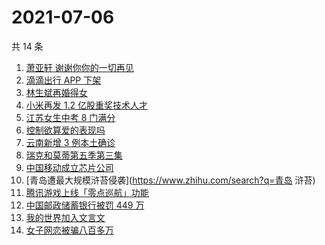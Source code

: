 # 2021-07-06

共 14 条

<!-- BEGIN -->
<!-- 最后更新时间 Tue Jul 06 2021 13:04:47 GMT+0800 (China Standard Time) -->

1. [萧亚轩 谢谢你你的一切再见](https://www.zhihu.com/search?q=萧亚轩)
2. [滴滴出行 APP 下架](https://www.zhihu.com/search?q=滴滴下架)
3. [林生斌再婚得女](https://www.zhihu.com/search?q=林生斌)
4. [小米再发 1.2 亿股重奖技术人才](https://www.zhihu.com/search?q=小米)
5. [江苏女生中考 8 门满分](https://www.zhihu.com/search?q=中考)
6. [控制欲算爱的表现吗](https://www.zhihu.com/search?q=扑通扑通的心)
7. [云南新增 3 例本土确诊](https://www.zhihu.com/search?q=云南疫情)
8. [瑞克和莫蒂第五季第三集](https://www.zhihu.com/search?q=瑞克和莫蒂)
9. [中国移动成立芯片公司](https://www.zhihu.com/search?q=中国移动)
10. [青岛遭最大规模浒苔侵袭](https://www.zhihu.com/search?q=青岛 浒苔)
11. [腾讯游戏上线「零点巡航」功能](https://www.zhihu.com/search?q=腾讯游戏)
12. [中国邮政储蓄银行被罚 449 万](https://www.zhihu.com/search?q=中国邮政储蓄银行)
13. [我的世界加入文言文](https://www.zhihu.com/search?q=我的世界)
14. [女子网恋被骗八百多万](https://www.zhihu.com/search?q=网恋被骗)

<!-- END -->
